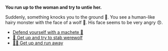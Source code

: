 **You run up to the woman and try to untie her.**

Suddenly, something knocks you to the ground 💢. You see a human-like hairy monster with the face of a wolf 🐺. His face seems to be very angry 😠.

- [Defend yourself with a machete 🔪](9-3.md)
- [🔪 Get up and try to stab werewolf](9-1BCB.md)
- [🏃‍♂️ Get up and run away](9-1BCC.md)